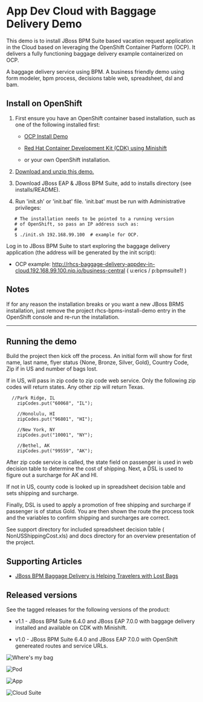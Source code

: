 App Dev Cloud with Baggage Delivery Demo
==============================================
This demo is to install JBoss BPM Suite based vacation request application in the Cloud based on leveraging the OpenShift Container Platform (OCP). It delivers a fully functioning baggage delivery example containerized on OCP.

A baggage delivery service using BPM. A business friendly demo using form modeler, bpm process, decisions table web, spreadsheet, dsl and bam.  


Install on OpenShift
--------------------
1. First ensure you have an OpenShift container based installation, such as one of the following installed first:

    - [OCP Install Demo](https://github.com/redhatdemocentral/ocp-install-demo)

    - [Red Hat Container Development Kit (CDK) using Minishift](https://developers.redhat.com/products/cdk/overview)

    - or your own OpenShift installation.

2. [Download and unzip this demo.](https://github.com/redhatdemocentral/rhcs-baggage-delivery-demo/archive/master.zip)

3. Download JBoss EAP & JBoss BPM Suite, add to installs directory (see installs/README).

4. Run 'init.sh' or 'init.bat' file. 'init.bat' must be run with Administrative privileges:

```
   # The installation needs to be pointed to a running version
   # of OpenShift, so pass an IP address such as:
   #
   $ ./init.sh 192.168.99.100  # example for OCP.
```

Log in to JBoss BPM Suite to start exploring the baggage delivery application (the address will be generated by the init
script):

  - OCP example: http://rhcs-baggage-delivery-appdev-in-cloud.192.168.99.100.nip.io/business-central ( u:erics / p:bpmsuite1! )


Notes
-----

If for any reason the installation breaks or you want a new JBoss BRMS installation, just remove the project rhcs-bpms-install-demo
entry in the OpenShift console and re-run the installation.

-----


Running the demo
----------------
Build the project then kick off the process. An initial form will show for first name, last name, 
flyer status {None, Bronze, Silver, Gold}, Country Code, Zip if in US and number of bags lost.  

If in US, will pass in zip code to zip code web service. Only the following zip codes will return 
states. Any other zip will return Texas.

	  //Park Ridge, IL
		zipCodes.put("60068", "IL");
		
		//Honolulu, HI
		zipCodes.put("96801", "HI");
		
		//New York, NY
		zipCodes.put("10001", "NY");
		
		//Bethel, AK
		zipCodes.put("99559", "AK");

After zip code service is called, the state field on passenger is used in web decision table to 
determine the cost of shipping.  Next, a DSL is used to figure out a surcharge for AK and HI.  

If not in US, county code is looked up in spreadsheet decision table and sets shipping and surcharge.

Finally, DSL is used to apply a promotion of free shipping and surcharge if passenger is of status Gold. 
You are then shown the route the process took and the variables to confirm shipping and surcharges are correct.

See support directory for included spreadsheet decision table ( NonUSShippingCost.xls) and docs directory for 
an overview presentation of the project.


Supporting Articles
-------------------
- [JBoss BPM Baggage Delivery is Helping Travelers with Lost Bags](http://www.schabell.org/2015/03/jboss-bpmsuite-helping-travelers-with-lost-bags.html)


Released versions
-----------------
See the tagged releases for the following versions of the product:

- v1.1 - JBoss BPM Suite 6.4.0 and JBoss EAP 7.0.0 with baggage delivery installed and available on CDK with Minishift.

- v1.0 - JBoss BPM Suite 6.4.0 and JBoss EAP 7.0.0 with OpenShift genereated routes and service URLs.

![Where's my bag](https://github.com/redhatdemocentral/rhcs-baggage-delivery-demo/blob/master/docs/demo-images/where-is-my-bag.jpg?raw=true)

![Pod](https://github.com/redhatdemocentral/rhcs-baggage-delivery-demo/blob/master/docs/demo-images/ocp-baggage-pod.png?raw=true)

![App](https://github.com/redhatdemocentral/rhcs-baggage-delivery-demo/blob/master/docs/demo-images/ocp-baggage-app.png?raw=true)

![Cloud Suite](https://github.com/redhatdemocentral/rhcs-baggage-delivery-demo/blob/master/docs/demo-images/rhcs-arch.png?raw=true)


